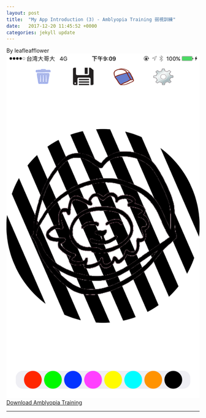 ```yaml
---
layout: post
title:  "My App Introduction (3) - Amblyopia Training 弱視訓練"
date:   2017-12-20 11:45:52 +0000
categories: jekyll update
---
```

By leafleafflower  
![新阿姆斯特朗炫風噴射阿姆斯特朗砲Cover](/assets/AmblyopiaTraining/DrawingView.png)
[Download Amblyopia Training][Amblyopia-Training-App-Store]





-------------------------------------------------------  
[Amblyopia-Training-App-Store]: https://itunes.apple.com/au/app/amblyopia-training/id1320619131?mt=8&ign-mpt=uo%3D2
[帶路雞Pro-App-Store]: https://appsto.re/tw/kp-Sfb.i
[帶路雞-App-Store]: https://appsto.re/tw/amD6eb.i

